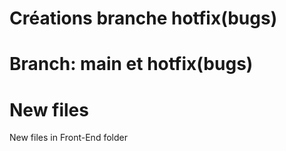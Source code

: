 # Créations branche hotfix(bugs)

# Branch: main et hotfix(bugs)

# New files 
New files in Front-End folder